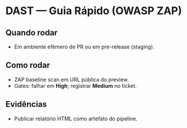 # DAST — Guia Rápido (OWASP ZAP)

## Quando rodar
- Em ambiente efêmero de PR ou em pre-release (staging).

## Como rodar
- ZAP baseline scan em URL pública do preview.
- Gates: falhar em **High**; registrar **Medium** no ticket.

## Evidências
- Publicar relatório HTML como artefato do pipeline.
